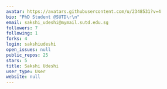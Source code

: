 ```yaml
---
avatar: https://avatars.githubusercontent.com/u/2348531?v=4
bio: "PhD Student @SUTD\r\n"
email: sakshi_udeshi@mymail.sutd.edu.sg
followers: 7
following: 1
forks: 4
login: sakshiudeshi
open_issues: null
public_repos: 25
stars: 5
title: Sakshi Udeshi
user_type: User
website: null
---
```

